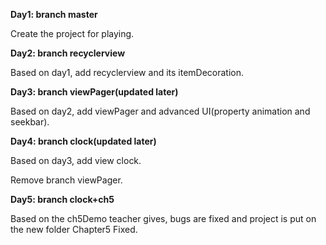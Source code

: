 
**Day1: branch master**

Create the project for playing.

**Day2: branch recyclerview**

Based on day1, add recyclerview and its itemDecoration.

**Day3: branch viewPager(updated later)**

Based on day2, add viewPager and advanced UI(property animation and seekbar).

**Day4: branch clock(updated later)**

Based on day3, add view clock.

Remove branch viewPager.

**Day5: branch clock+ch5**

Based on the ch5Demo teacher gives, bugs are fixed and project is put on the new folder Chapter5 Fixed.

